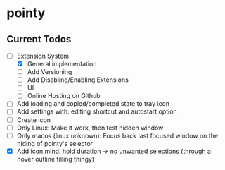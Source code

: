 # pointy

## Current Todos

- [ ] Extension System
  - [x] General implementation
  - [ ] Add Versioning
  - [ ] Add Disabling/Enabling Extensions
  - [ ] UI
  - [ ] Online Hosting on Github
- [ ] Add loading and copied/completed state to tray icon
- [ ] Add settings with: editing shortcut and autostart option
- [ ] Create icon
- [ ] Only Linux: Make it work, then test hidden window
- [ ] Only macos (linux unknown): Focus back last focused window on the hiding of pointy's selector
- [x] Add icon mind. hold duration -> no unwanted selections (through a hover outline filling thingy)
